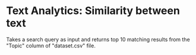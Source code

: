 # Text Analytics: Similarity between text

Takes a search query as input and returns top 10 matching results from the "Topic" column of "dataset.csv" file.
